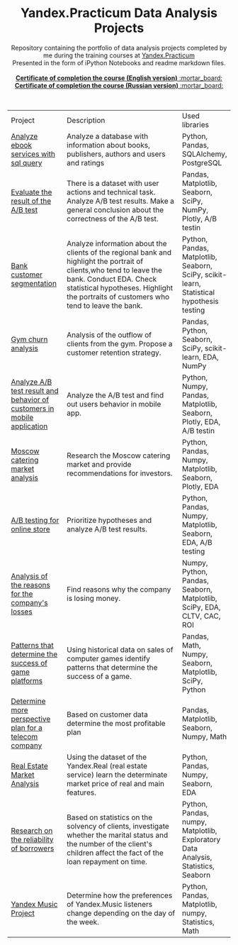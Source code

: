 
<center><h1>Yandex.Practicum Data Analysis  Projects</h1></center>
<p align=center>
Repository containing the portfolio of data analysis projects completed by me during the training courses at <a href="https://practicum.yandex.ru/">Yandex.Practicum</a><br>
Presented in the form of iPython Notebooks and readme markdown files. <br>

<br>
  <a href="https://github.com/Andrew-Samylkin/yandex-practicum-data-analysis-projects/blob/main/yandex_da_cerificate_en.pdf"><b>Certificate of completion the course (English version)</b> :mortar_board: </a><br>
    <a href="https://github.com/Andrew-Samylkin/yandex-practicum-data-analysis-projects/blob/main/yandex_da_cerificate_ru.pdf"><b>Certificate of completion the course (Russian version)</b> :mortar_board: </a>
</p><br>

<table width=100% valign=top >
  <tr>
    <td width=25%>Project</td>
    <td>Description</td>
    <td width=20%>Used libraries</td>
  </tr>
        <tr>
    <td><a href="https://github.com/Andrew-Samylkin/yandex-practicum-data-analysis-projects/tree/main/13-analyze-ebook-services-with-sql-query">Analyze ebook services with sql query</a></td>
    <td>Analyze a database with information about books, publishers, authors and users and ratings</td>
    <td>Python, Pandas, SQLAlchemy, PostgreSQL</td>
  </tr>
      <tr>
    <td><a href="https://github.com/Andrew-Samylkin/yandex-practicum-data-analysis-projects/tree/main/12-check-a-b-test-results">Evaluate the result of the A/B test</a></td>
    <td>There is a dataset with user actions and technical task. Analyze A/B test results. Make a general conclusion about the correctness of the A/B test.</td>
    <td>Pandas, Matplotlib, Seaborn, SciPy, NumPy, Plotly, A/B testin</td>
  </tr>
    <tr>
    <td><a href="https://github.com/Andrew-Samylkin/yandex-practicum-data-analysis-projects/tree/main/11-bank-customer-segmentation">Bank customer segmentation</a></td>
    <td>Analyze information about the clients of the regional bank and highlight the portrait of clients,who tend to leave the bank. Conduct EDA. Check statistical hypotheses. Highlight the portraits of customers who tend to leave the bank.</td>
    <td>Python, Pandas, Matplotlib, Seaborn, SciPy, scikit-learn, Statistical hypothesis testing</td>
  </tr>
  <tr>
    <td><a href="https://github.com/Andrew-Samylkin/yandex-practicum-data-analysis-projects/tree/main/10-gym-churn-analysis">Gym churn analysis</a></td>
    <td>Analysis of the outflow of clients from the gym. Propose a customer retention strategy.</td>
    <td>Pandas, Python, Seaborn, SciPy, scikit-learn, EDA, NumPy</td>
  </tr>
  <tr>
    <td><a href="https://github.com/Andrew-Samylkin/yandex-practicum-data-analysis-projects/tree/main/09-analyze-a-b-test-result-and-behavior-of-customers-in-mobile-application">Analyze A/B test result and behavior of customers in mobile application</a></td>
    <td>Analyze the A/B test and find out users behavior in mobile app.</td>
    <td>Python, Numpy, Pandas, Matplotlib,  Seaborn, Plotly, EDA, A/B testin</td>
  </tr>
  <tr>
    <td><a href="https://github.com/Andrew-Samylkin/yandex-practicum-data-analysis-projects/tree/main/08-moscow-catering-market-analysis">Moscow catering market analysis</a></td>
    <td>Research the Moscow catering market and provide recommendations for investors.</td>
    <td>Python, Pandas, Numpy, Matplotlib, Seaborn, Plotly, EDA</td>
  </tr>
  <tr>
    <td><a href="https://github.com/Andrew-Samylkin/yandex-practicum-data-analysis-projects/tree/main/07-a-b-testing-for-online-store">A/B testing for online store</a></td>
    <td>Prioritize hypotheses and analyze A/B test results.</td>
    <td>Python, Pandas, Numpy, Matplotlib, Seaborn, EDA, A/B testing</td>
  </tr>
  <tr>
    <td><a href="https://github.com/Andrew-Samylkin/yandex-practicum-data-analysis-projects/tree/main/06-analysis-of-the-reasons-for-the-company's-losses">Analysis of the reasons for the company's losses</a></td>
    <td>Find reasons why the company is losing money.</td>
    <td> Numpy, Python, Pandas, Seaborn, Matplotlib, SciPy, EDA, CLTV, CAC, ROI</td>
  </tr>
  <tr>
    <td><a href="https://github.com/Andrew-Samylkin/yandex-practicum-data-analysis-projects/tree/main/05-patterns-that-determine-the-success-of-game-platforms">Patterns that determine the success of game platforms</a></td>
    <td>Using historical data on sales of computer games identify patterns that determine the success of a game.</td>
    <td>Pandas,  Math, Numpy, Seaborn, Matplotlib, SciPy, Python</td>
  </tr>
  <tr>
    <td><a href="https://github.com/Andrew-Samylkin/yandex-practicum-data-analysis-projects/tree/main/04-determine-more-perspective-plan-for-a-telecom-company">Determine more perspective plan for a telecom company</a></td>
    <td>Based on customer data determine the most profitable plan</td>
    <td>Pandas, Matplotlib, Seaborn, Numpy, Math</td>
  </tr>
  <tr>
    <td><a href="https://github.com/Andrew-Samylkin/yandex-practicum-data-analysis-projects/tree/main/03-real_estate_market_analysis">Real Estate Market Analysis</a></td>
    <td>Using the dataset of the Yandex.Real (real estate service) learn the determinate market price of real and main features.</td>
    <td>Python, Pandas, Numpy, Seaborn, EDA</td>
  </tr>
  <tr>
  <td><a href="https://github.com/Andrew-Samylkin/yandex-practicum-data-analysis-projects/tree/main/02-research-on-the-reliability-of-borrowers">Research on the reliability of borrowers</a></td>
    <td>Based on statistics on the solvency of clients, investigate whether the marital status and the number of the client's children affect the fact of the loan repayment on time.</td>
    <td>Python, Pandas, numpy, Matplotlib, Exploratory Data Analysis, Statistics, Seaborn</td>
  </tr>
  <tr>
  <td><a href="https://github.com/Andrew-Samylkin/yandex-practicum-data-analysis-projects/tree/main/01-yandex-music">Yandex Music Project</a></td>
    <td>Determine how the preferences of Yandex.Music listeners change depending on the day of the week.
</td>
    <td>Python, Pandas, Matplotlib, numpy, Statistics, Math</td>
</table>

<br>
